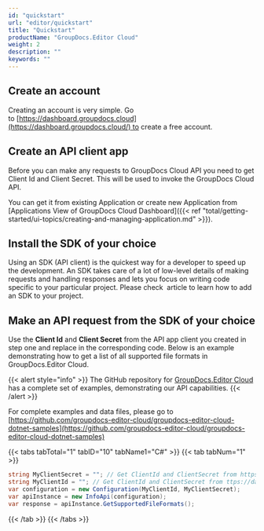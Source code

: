 ```yaml
---
id: "quickstart"
url: "editor/quickstart"
title: "Quickstart"
productName: "GroupDocs.Editor Cloud"
weight: 2
description: ""
keywords: ""
---
```


## Create an account ##

Creating an account is very simple. Go to [https://dashboard.groupdocs.cloud](https://dashboard.groupdocs.cloud/) to create a free account.

## Create an API client app ##

Before you can make any requests to GroupDocs Cloud API you need to get Client Id and Client Secret. This will be used to invoke the GroupDocs Cloud API.

You can get it from existing Application or create new Application from [Applications View of GroupDocs Cloud Dashboard]({{< ref "total/getting-started/ui-topics/creating-and-managing-application.md" >}}).

## Install the SDK of your choice ##

Using an SDK (API client) is the quickest way for a developer to speed up the development. An SDK takes care of a lot of low-level details of making requests and handling responses and lets you focus on writing code specific to your particular project. Please check  article to learn how to add an SDK to your project.

## Make an API request from the SDK of your choice ##

Use the **Client Id** and **Client Secret** from the API app client you created in step one and replace in the corresponding code. Below is an example demonstrating how to get a list of all supported file formats in GroupDocs.Editor Cloud.

{{< alert style="info" >}}
The GitHub repository for [GroupDocs.Editor Cloud](https://github.com/groupdocs-editor-cloud) has a complete set of examples, demonstrating our API capabilities.
{{< /alert >}}

For complete examples and data files, please go to [https://github.com/groupdocs-editor-cloud/groupdocs-editor-cloud-dotnet-samples](https://github.com/groupdocs-editor-cloud/groupdocs-editor-cloud-dotnet-samples)

{{< tabs tabTotal="1" tabID="10" tabName1="C#" >}} {{< tab tabNum="1" >}}

```csharp
string MyClientSecret = ""; // Get ClientId and ClientSecret from https://dashboard.groupdocs.cloud
string MyClientId = ""; // Get ClientId and ClientSecret from ttps://dashboard.groupdocs.cloud
var configuration = new Configuration(MyClientId, MyClientSecret);
var apiInstance = new InfoApi(configuration);
var response = apiInstance.GetSupportedFileFormats();

```

{{< /tab >}} {{< /tabs >}}

